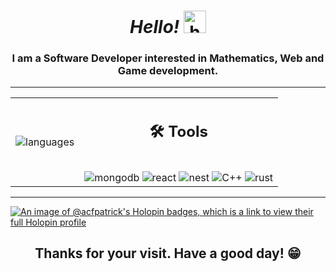 <h1 align="center"><em>Hello!</em> <img src="assets/wave.gif" alt="hand wave" width="36" height="36"></h1>
<h3 align="center">I am a Software Developer interested in Mathematics, Web and Game development.</h3>
<!-- <div><img src="./assets/api.gif" alt="api" /></div> -->
<hr>
<table align="center">
  <tr>
    <td>
      <img src="https://github-readme-stats.vercel.app/api/top-langs/?username=acf-patrick&layout=compact&theme=algolia" alt="languages" />
    </td>
    <td>
        <h2 align="center">🛠️ <b>Tools</b></h2><br>
        <div align="center">
          <img src="https://img.shields.io/badge/MongoDB-%234ea94b.svg?style=for-the-badge&logo=mongodb&logoColor=white" alt="mongodb">
          <img src="https://img.shields.io/badge/React-20232A?style=for-the-badge&logo=react&logoColor=61DAFB" alt="react">
          <img src="https://img.shields.io/badge/nestjs-E0234E?style=for-the-badge&logo=nestjs&logoColor=white" alt="nest">
          <img src="https://img.shields.io/badge/C%2B%2B-00599C?style=for-the-badge&logo=c%2B%2B&logoColor=white" alt="C++" />
          <img src="https://img.shields.io/badge/Rust-000000?style=for-the-badge&logo=rust&logoColor=white" alt="rust" />
        </div>
    </td>
  </tr>
</table>
<hr>

[![An image of @acfpatrick's Holopin badges, which is a link to view their full Holopin profile](https://holopin.me/acfpatrick)](https://holopin.io/@acfpatrick)
<h2 align="center">Thanks for your visit. Have a good day! 😁️</h1>
